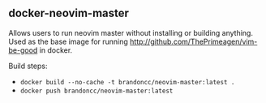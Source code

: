 docker-neovim-master
--------------------

Allows users to run neovim master without installing or building anything. Used
as the base image for running http://github.com/ThePrimeagen/vim-be-good in
docker.

Build steps:

- `docker build --no-cache -t brandoncc/neovim-master:latest .`
- `docker push brandoncc/neovim-master:latest`

